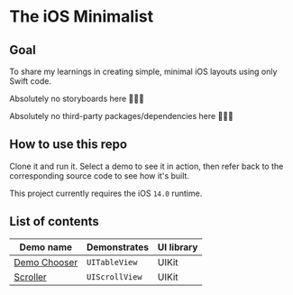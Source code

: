 # The iOS Minimalist

## Goal
To share my learnings in creating simple, minimal iOS layouts using only Swift code.

Absolutely no storyboards here 🙅🏻‍♂️

Absolutely no third-party packages/dependencies here 🙅🏻‍♂️

## How to use this repo
Clone it and run it. Select a demo to see it in action, then refer back to the corresponding source code to see how it's built.

This project currently requires the iOS `14.0` runtime.

## List of contents

Demo name | Demonstrates |UI library
--- | --- | -- |
[Demo Chooser](<iOSMinimalist/View Controllers/DemoChooserViewController.swift>) | `UITableView` | UIKit
[Scroller](<iOSMinimalist/View Controllers/Scroller>) | `UIScrollView` | UIKit

